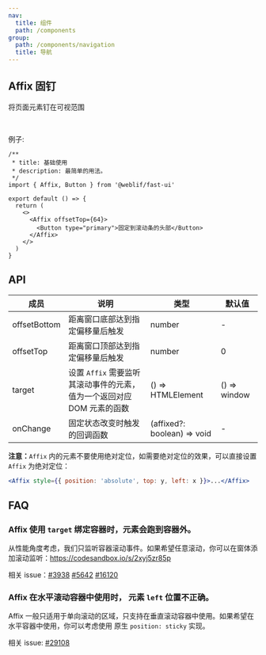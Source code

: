 ```yaml
---
nav:
  title: 组件
  path: /components
group:
  path: /components/navigation
  title: 导航
---
```


## Affix 固钉

将页面元素钉在可视范围

<br />

例子:

```tsx
/**
 * title: 基础使用
 * description: 最简单的用法。
 */
import { Affix, Button } from '@weblif/fast-ui'

export default () => {
  return (
    <>
      <Affix offsetTop={64}>
        <Button type="primary">固定到滚动条的头部</Button>
      </Affix>
    </>
  )
}
```

## API

| 成员         | 说明                                                                   | 类型                        | 默认值       |
| ------------ | ---------------------------------------------------------------------- | --------------------------- | ------------ |
| offsetBottom | 距离窗口底部达到指定偏移量后触发                                       | number                      | -            |
| offsetTop    | 距离窗口顶部达到指定偏移量后触发                                       | number                      | 0            |
| target       | 设置 `Affix` 需要监听其滚动事件的元素，值为一个返回对应 DOM 元素的函数 | () => HTMLElement           | () => window |
| onChange     | 固定状态改变时触发的回调函数                                           | (affixed?: boolean) => void | -            |

**注意：**`Affix` 内的元素不要使用绝对定位，如需要绝对定位的效果，可以直接设置 `Affix` 为绝对定位：

```jsx | pure
<Affix style={{ position: 'absolute', top: y, left: x }}>...</Affix>
```

## FAQ

### Affix 使用 `target` 绑定容器时，元素会跑到容器外。

从性能角度考虑，我们只监听容器滚动事件。如果希望任意滚动，你可以在窗体添加滚动监听：<https://codesandbox.io/s/2xyj5zr85p>

相关 issue：[#3938](https://github.com/ant-design/ant-design/issues/3938) [#5642](https://github.com/ant-design/ant-design/issues/5642) [#16120](https://github.com/ant-design/ant-design/issues/16120)

### Affix 在水平滚动容器中使用时， 元素 `left` 位置不正确。

Affix 一般只适用于单向滚动的区域，只支持在垂直滚动容器中使用。如果希望在水平容器中使用，你可以考虑使用 原生 `position: sticky` 实现。

相关 issue: [#29108](https://github.com/ant-design/ant-design/issues/29108)

